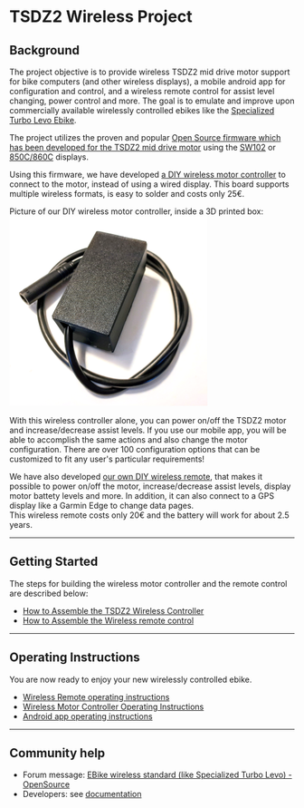 # TSDZ2 Wireless Project 
## Background
The project objective is to provide wireless TSDZ2 mid drive motor support for bike computers (and other wireless displays), a mobile android app for configuration and control, and a wireless remote control for assist level changing, power control and more. The goal is to emulate and improve upon commercially available wirelessly controlled ebikes like the  [Specialized Turbo Levo Ebike](https://www.youtube.com/watch?v=F43oqj1Zlww).

The project utilizes the proven and popular [Open Source firmware which has been developed for the TSDZ2 mid drive motor](https://github.com/OpenSourceEBike/TSDZ2_wiki/wiki) using the [SW102](https://github.com/OpenSourceEBike/TSDZ2_wiki/wiki/SW102) or [850C/860C](https://github.com/OpenSourceEBike/TSDZ2_wiki/wiki/860C-850C-displays) displays.

Using this firmware, we have developed [a DIY wireless motor controller](https://github.com/OpenSourceEBike/TSDZ2_wireless/tree/master/EBike_wireless_TSDZ2) to connect to the motor, instead of using a wired display. This board supports multiple wireless formats, is easy to solder and costs only 25€.

Picture of our DIY wireless motor controller, inside a 3D printed box:
![](3d_printed_box.png)<br>

With this wireless controller alone, you can power on/off the TSDZ2 motor and increase/decrease assist levels. If you use our mobile app, you will be able to accomplish the same actions and also change the motor configuration.
There are over 100 configuration options that can be customized to fit any user's particular requirements!

We have also developed [our own DIY wireless remote](https://github.com/OpenSourceEBike/TSDZ2_wireless/tree/master/EBike_wireless_remote), that makes it possible to power on/off the motor, increase/decrease  assist levels, display motor battety levels and more. In addition, it can also connect to a GPS display like a Garmin Edge to change data pages.<br> 
This wireless remote costs only 20€ and the battery will work for about 2.5 years.

----
## Getting Started

The steps for building the wireless motor controller and the remote control are described below:
* [How to Assemble the TSDZ2 Wireless Controller](build_tsdz2_board.md)
* [How to Assemble the Wireless remote control](build_remote.md)

----
## Operating Instructions

You are now ready to enjoy your new wirelessly controlled ebike.

* [Wireless Remote operating instructions](operation.md)
* [Wireless Motor Controller Operating Instructions](wireless_motor_operation.md)
* [Android app operating instructions](android_app_operation.md)

-----
## Community help

* Forum message: [EBike wireless standard (like Specialized Turbo Levo) - OpenSource](https://endless-sphere.com/forums/viewtopic.php?t=106346)
* Developers: see [documentation](https://github.com/OpenSourceEBike/TSDZ2_wireless/blob/master/EBike_wireless_remote/documentation/README.md)


